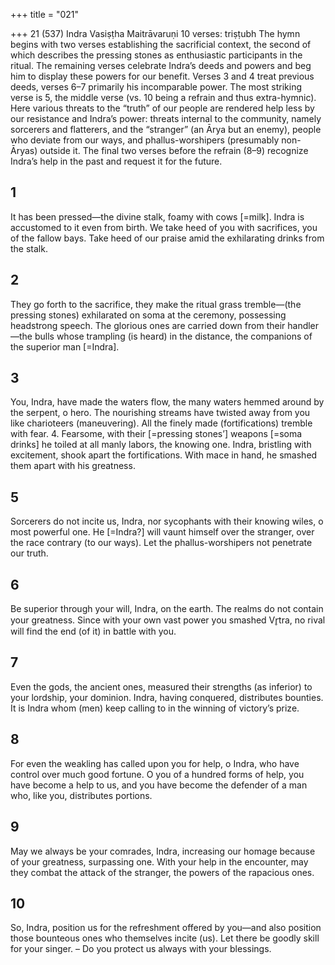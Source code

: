 +++
title = "021"

+++
21 (537)
Indra
Vasiṣṭha Maitrāvaruṇi
10 verses: triṣṭubh
The hymn begins with two verses establishing the sacrificial context, the second of  which describes the pressing stones as enthusiastic participants in the ritual. The  remaining verses celebrate Indra’s deeds and powers and beg him to display these  powers for our benefit. Verses 3 and 4 treat previous deeds, verses 6–7 primarily his  incomparable power.
The most striking verse is 5, the middle verse (vs. 10 being a refrain and thus  extra-hymnic). Here various threats to the “truth” of our people are rendered help less by our resistance and Indra’s power: threats internal to the community, namely  sorcerers and flatterers, and the “stranger” (an Ārya but an enemy), people who  deviate from our ways, and phallus-worshipers (presumably non-Āryas) outside it.
The final two verses before the refrain (8–9) recognize Indra’s help in the past  and request it for the future.
## 1
It has been pressed—the divine stalk, foamy with cows [=milk]. Indra is  accustomed to it even from birth.
We take heed of you with sacrifices, you of the fallow bays. Take heed of  our praise amid the exhilarating drinks from the stalk.
## 2
They go forth to the sacrifice, they make the ritual grass tremble—(the  pressing stones) exhilarated on soma at the ceremony, possessing
headstrong speech.
The glorious ones are carried down from their handler—the bulls whose  trampling (is heard) in the distance, the companions of the superior  man [=Indra].
## 3
You, Indra, have made the waters flow, the many waters hemmed around  by the serpent, o hero.
The nourishing streams have twisted away from you like charioteers  (maneuvering). All the finely made (fortifications) tremble with fear. 4. Fearsome, with their [=pressing stones’] weapons [=soma drinks] he  toiled at all manly labors, the knowing one.
Indra, bristling with excitement, shook apart the fortifications. With  mace in hand, he smashed them apart with his greatness.
## 5
Sorcerers do not incite us, Indra, nor sycophants with their knowing  wiles, o most powerful one.
He [=Indra?] will vaunt himself over the stranger, over the race contrary  (to our ways). Let the phallus-worshipers not penetrate our truth.
## 6
Be superior through your will, Indra, on the earth. The realms do not  contain your greatness.
Since with your own vast power you smashed Vr̥tra, no rival will find the  end (of it) in battle with you.

## 7
Even the gods, the ancient ones, measured their strengths (as inferior)  to your lordship, your dominion.
Indra, having conquered, distributes bounties. It is Indra whom (men)  keep calling to in the winning of victory’s prize.
## 8
For even the weakling has called upon you for help, o Indra, who have  control over much good fortune.
O you of a hundred forms of help, you have become a help to us, and  you have become the defender of a man who, like you, distributes
portions.
## 9
May we always be your comrades, Indra, increasing our homage  because of your greatness, surpassing one.
With your help in the encounter, may they combat the attack of the  stranger, the powers of the rapacious ones.
## 10
So, Indra, position us for the refreshment offered by you—and also  position those bounteous ones who themselves incite (us).
Let there be goodly skill for your singer. – Do you protect us always  with your blessings.